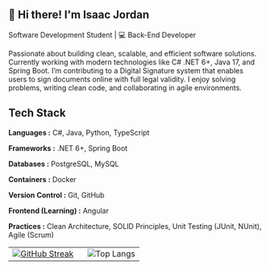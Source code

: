 ## 🚀  Hi there! I'm Isaac Jordan
Software Development Student | 💻 Back-End Developer

Passionate about building clean, scalable, and efficient software solutions. Currently working with modern technologies like C# .NET 6+, Java 17, and Spring Boot. I’m contributing to a Digital Signature system that enables users to sign documents online with full legal validity. I enjoy solving problems, writing clean code, and collaborating in agile environments.


## Tech Stack

**Languages :** C#, Java, Python, TypeScript

**Frameworks :** .NET 6+, Spring Boot

**Databases :** PostgreSQL, MySQL

**Containers :** Docker

**Version Control :** Git, GitHub

**Frontend (Learning) :** Angular

**Practices :** Clean Architecture, SOLID Principles, Unit Testing (JUnit, NUnit), Agile (Scrum)

<table>
  <tr>
    <td>
      <a href="https://git.io/streak-stats">
        <img src="https://streak-stats.demolab.com?user=ij-jkl&theme=vision-friendly-dark&date_format=j%20M%5B%20Y%5D&exclude_days=Sun" alt="GitHub Streak" />
      </a>
    </td>
    <td style="padding-left: 20px;">
      <img src="https://github-readme-stats.vercel.app/api/top-langs/?username=ij-jkl&size_weight=0.5&count_weight=0.5" alt="Top Langs" />
    </td>
  </tr>
</table>
